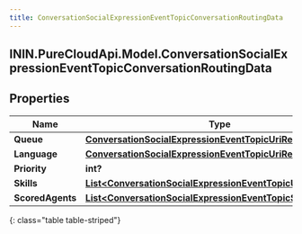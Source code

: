 ```yaml
---
title: ConversationSocialExpressionEventTopicConversationRoutingData
---
```

## ININ.PureCloudApi.Model.ConversationSocialExpressionEventTopicConversationRoutingData

## Properties

|Name | Type | Description | Notes|
|------------ | ------------- | ------------- | -------------|
| **Queue** | [**ConversationSocialExpressionEventTopicUriReference**](ConversationSocialExpressionEventTopicUriReference.html) |  | [optional] |
| **Language** | [**ConversationSocialExpressionEventTopicUriReference**](ConversationSocialExpressionEventTopicUriReference.html) |  | [optional] |
| **Priority** | **int?** |  | [optional] |
| **Skills** | [**List&lt;ConversationSocialExpressionEventTopicUriReference&gt;**](ConversationSocialExpressionEventTopicUriReference.html) |  | [optional] |
| **ScoredAgents** | [**List&lt;ConversationSocialExpressionEventTopicScoredAgent&gt;**](ConversationSocialExpressionEventTopicScoredAgent.html) |  | [optional] |
{: class="table table-striped"}


